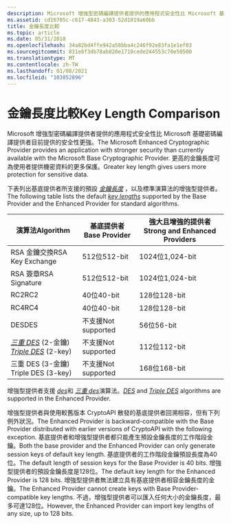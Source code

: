 ```yaml
---
description: Microsoft 增強型密碼編譯提供者提供的應用程式安全性比 Microsoft 基礎密碼編譯提供者目前提供的安全性更強。 更高的金鑰長度可為使用者提供機密資料的更多保護。
ms.assetid: cd16705c-c617-4843-a303-52d1019a60bb
title: 金鑰長度比較
ms.topic: article
ms.date: 05/31/2018
ms.openlocfilehash: 34a82bd4ffe942a58bba4c246f92e83fa1e1ef03
ms.sourcegitcommit: 831e8f3db78ab820e1710cede244553c70e50500
ms.translationtype: MT
ms.contentlocale: zh-TW
ms.lasthandoff: 01/08/2021
ms.locfileid: "103852896"
---
```

# <a name="key-length-comparison"></a><span data-ttu-id="6185a-104">金鑰長度比較</span><span class="sxs-lookup"><span data-stu-id="6185a-104">Key Length Comparison</span></span>

<span data-ttu-id="6185a-105">Microsoft 增強型密碼編譯提供者提供的應用程式安全性比 Microsoft 基礎密碼編譯提供者目前提供的安全性更強。</span><span class="sxs-lookup"><span data-stu-id="6185a-105">The Microsoft Enhanced Cryptographic Provider provides an application with stronger security than currently available with the Microsoft Base Cryptographic Provider.</span></span> <span data-ttu-id="6185a-106">更高的金鑰長度可為使用者提供機密資料的更多保護。</span><span class="sxs-lookup"><span data-stu-id="6185a-106">Greater key length gives users more protection for sensitive data.</span></span>

<span data-ttu-id="6185a-107">下表列出基底提供者所支援的預設 [*金鑰長度*](../secgloss/k-gly.md) ，以及標準演算法的增強型提供者。</span><span class="sxs-lookup"><span data-stu-id="6185a-107">The following table lists the default [*key lengths*](../secgloss/k-gly.md) supported by the Base Provider and the Enhanced Provider for standard algorithms.</span></span>



| <span data-ttu-id="6185a-108">演算法</span><span class="sxs-lookup"><span data-stu-id="6185a-108">Algorithm</span></span>                                                                                | <span data-ttu-id="6185a-109">基底提供者</span><span class="sxs-lookup"><span data-stu-id="6185a-109">Base Provider</span></span> | <span data-ttu-id="6185a-110">強大且增強的提供者</span><span class="sxs-lookup"><span data-stu-id="6185a-110">Strong and Enhanced Providers</span></span> |
|------------------------------------------------------------------------------------------|---------------|-------------------------------|
| <span data-ttu-id="6185a-111">RSA 金鑰交換</span><span class="sxs-lookup"><span data-stu-id="6185a-111">RSA Key Exchange</span></span>                                                                         | <span data-ttu-id="6185a-112">512位</span><span class="sxs-lookup"><span data-stu-id="6185a-112">512-bit</span></span>       | <span data-ttu-id="6185a-113">1024位</span><span class="sxs-lookup"><span data-stu-id="6185a-113">1,024-bit</span></span>                     |
| <span data-ttu-id="6185a-114">RSA 簽章</span><span class="sxs-lookup"><span data-stu-id="6185a-114">RSA Signature</span></span>                                                                            | <span data-ttu-id="6185a-115">512位</span><span class="sxs-lookup"><span data-stu-id="6185a-115">512-bit</span></span>       | <span data-ttu-id="6185a-116">1024位</span><span class="sxs-lookup"><span data-stu-id="6185a-116">1,024-bit</span></span>                     |
| <span data-ttu-id="6185a-117">RC2</span><span class="sxs-lookup"><span data-stu-id="6185a-117">RC2</span></span>                                                                                      | <span data-ttu-id="6185a-118">40位</span><span class="sxs-lookup"><span data-stu-id="6185a-118">40-bit</span></span>        | <span data-ttu-id="6185a-119">128位</span><span class="sxs-lookup"><span data-stu-id="6185a-119">128-bit</span></span>                       |
| <span data-ttu-id="6185a-120">RC4</span><span class="sxs-lookup"><span data-stu-id="6185a-120">RC4</span></span>                                                                                      | <span data-ttu-id="6185a-121">40位</span><span class="sxs-lookup"><span data-stu-id="6185a-121">40-bit</span></span>        | <span data-ttu-id="6185a-122">128位</span><span class="sxs-lookup"><span data-stu-id="6185a-122">128-bit</span></span>                       |
| <span data-ttu-id="6185a-123">DES</span><span class="sxs-lookup"><span data-stu-id="6185a-123">DES</span></span>                                                                                      | <span data-ttu-id="6185a-124">不支援</span><span class="sxs-lookup"><span data-stu-id="6185a-124">Not supported</span></span> | <span data-ttu-id="6185a-125">56位</span><span class="sxs-lookup"><span data-stu-id="6185a-125">56-bit</span></span>                        |
| <span data-ttu-id="6185a-126">[*三重 DES*](../secgloss/t-gly.md) (2-金鑰) </span><span class="sxs-lookup"><span data-stu-id="6185a-126">[*Triple DES*](../secgloss/t-gly.md) (2-key)</span></span> | <span data-ttu-id="6185a-127">不支援</span><span class="sxs-lookup"><span data-stu-id="6185a-127">Not supported</span></span> | <span data-ttu-id="6185a-128">112位</span><span class="sxs-lookup"><span data-stu-id="6185a-128">112-bit</span></span>                       |
| <span data-ttu-id="6185a-129">三重 DES (3-金鑰) </span><span class="sxs-lookup"><span data-stu-id="6185a-129">Triple DES (3-key)</span></span>                                                                       | <span data-ttu-id="6185a-130">不支援</span><span class="sxs-lookup"><span data-stu-id="6185a-130">Not supported</span></span> | <span data-ttu-id="6185a-131">168位</span><span class="sxs-lookup"><span data-stu-id="6185a-131">168-bit</span></span>                       |



 

<span data-ttu-id="6185a-132">增強型提供者支援 [*des*](../secgloss/d-gly.md)和 [*三重 des*](../secgloss/t-gly.md)演算法。</span><span class="sxs-lookup"><span data-stu-id="6185a-132">[*DES*](../secgloss/d-gly.md) and [*Triple DES*](../secgloss/t-gly.md) algorithms are supported in the Enhanced Provider.</span></span>

<span data-ttu-id="6185a-133">增強型提供者與使用較舊版本 CryptoAPI 散發的基底提供者回溯相容，但有下列例外狀況。</span><span class="sxs-lookup"><span data-stu-id="6185a-133">The Enhanced Provider is backward-compatible with the Base Provider distributed with earlier versions of CryptoAPI with the following exception.</span></span> <span data-ttu-id="6185a-134">基底提供者和增強型提供者都只能產生預設金鑰長度的工作階段金鑰。</span><span class="sxs-lookup"><span data-stu-id="6185a-134">Both the base provider and the Enhanced Provider can only generate session keys of default key length.</span></span> <span data-ttu-id="6185a-135">基底提供者的工作階段金鑰預設長度為40位。</span><span class="sxs-lookup"><span data-stu-id="6185a-135">The default length of session keys for the Base Provider is 40 bits.</span></span> <span data-ttu-id="6185a-136">增強型提供者的預設金鑰長度是128位。</span><span class="sxs-lookup"><span data-stu-id="6185a-136">The default key length for the Enhanced Provider is 128 bits.</span></span> <span data-ttu-id="6185a-137">增強型提供者無法建立具有基底提供者相容金鑰長度的金鑰。</span><span class="sxs-lookup"><span data-stu-id="6185a-137">The Enhanced Provider cannot create keys with Base Provider-compatible key lengths.</span></span> <span data-ttu-id="6185a-138">不過，增強型提供者可以匯入任何大小的金鑰長度，最多可達128位。</span><span class="sxs-lookup"><span data-stu-id="6185a-138">However, the Enhanced Provider can import key lengths of any size, up to 128 bits.</span></span>

 

 
